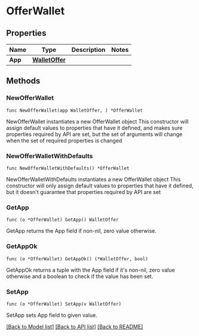 # OfferWallet

## Properties

Name | Type | Description | Notes
------------ | ------------- | ------------- | -------------
**App** | [**WalletOffer**](WalletOffer.md) |  | 

## Methods

### NewOfferWallet

`func NewOfferWallet(app WalletOffer, ) *OfferWallet`

NewOfferWallet instantiates a new OfferWallet object
This constructor will assign default values to properties that have it defined,
and makes sure properties required by API are set, but the set of arguments
will change when the set of required properties is changed

### NewOfferWalletWithDefaults

`func NewOfferWalletWithDefaults() *OfferWallet`

NewOfferWalletWithDefaults instantiates a new OfferWallet object
This constructor will only assign default values to properties that have it defined,
but it doesn't guarantee that properties required by API are set

### GetApp

`func (o *OfferWallet) GetApp() WalletOffer`

GetApp returns the App field if non-nil, zero value otherwise.

### GetAppOk

`func (o *OfferWallet) GetAppOk() (*WalletOffer, bool)`

GetAppOk returns a tuple with the App field if it's non-nil, zero value otherwise
and a boolean to check if the value has been set.

### SetApp

`func (o *OfferWallet) SetApp(v WalletOffer)`

SetApp sets App field to given value.



[[Back to Model list]](../README.md#documentation-for-models) [[Back to API list]](../README.md#documentation-for-api-endpoints) [[Back to README]](../README.md)


